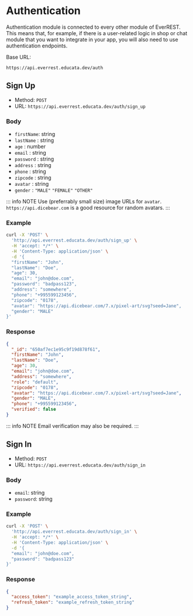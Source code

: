 # Authentication

Authentication module is connected to every other module of EverREST.
This means that, for example, if there is a user-related logic in shop
or chat module that you want to integrate in your app, you will also
need to use authentication endpoints.

Base URL:

```
https://api.everrest.educata.dev/auth
```

## Sign Up

- Method: `POST`
- URL: `https://api.everrest.educata.dev/auth/sign_up`

### Body

- `firstName`: string
- `lastName` : string
- `age` : number
- `email` : string
- `password` : string
- `address` : string
- `phone` : string
- `zipcode` : string
- `avatar` : string
- `gender` : `"MALE"` `"FEMALE"` `"OTHER"`

::: info NOTE
Use (preferrably small size) image URLs for `avatar`.
`https://api.dicebear.com` is a good resource for random avatars.
:::

### Example

```sh
curl -X 'POST' \
  'http://api.everrest.educata.dev/auth/sign_up' \
  -H 'accept: */*' \
  -H 'Content-Type: application/json' \
  -d '{
  "firstName": "John",
  "lastName": "Doe",
  "age": 30,
  "email": "john@doe.com",
  "password": "badpass123",
  "address": "somewhere",
  "phone": "+995599123456",
  "zipcode": "0178",
  "avatar": "https://api.dicebear.com/7.x/pixel-art/svg?seed=Jane",
  "gender": "MALE"
}'
```

### Response

```json
{
  "_id": "650af7ec1e95c9f19d878f61",
  "firstName": "John",
  "lastName": "Doe",
  "age": 30,
  "email": "john@doe.com",
  "address": "somewhere",
  "role": "default",
  "zipcode": "0178",
  "avatar": "https://api.dicebear.com/7.x/pixel-art/svg?seed=Jane",
  "gender": "MALE",
  "phone": "+995599123456",
  "verified": false
}
```

::: info NOTE
Email verification may also be required.
:::

## Sign In

- Method: `POST`
- URL: `https://api.everrest.educata.dev/auth/sign_in`

### Body

- `email`: string
- `password`: string

### Example

```sh
curl -X 'POST' \
  'http://api.everrest.educata.dev/auth/sign_in' \
  -H 'accept: */*' \
  -H 'Content-Type: application/json' \
  -d '{
  "email": "john@doe.com",
  "password": "badpass123"
}'
```

### Response

```json
{
  "access_token": "example_access_token_string",
  "refresh_token": "example_refresh_token_string"
}
```

